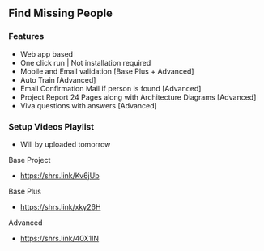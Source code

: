 ## Find Missing People
### Features
- Web app based
- One click run | Not installation required
- Mobile and Email validation [Base Plus + Advanced]
- Auto Train [Advanced]
- Email Confirmation Mail if person is found [Advanced]
- Project Report 24 Pages along with Architecture Diagrams [Advanced]
- Viva questions with answers [Advanced]

### Setup Videos Playlist
- Will by uploaded tomorrow


Base Project
- https://shrs.link/Kv6jUb

Base Plus
- https://shrs.link/xky26H

Advanced
- https://shrs.link/40X1IN
